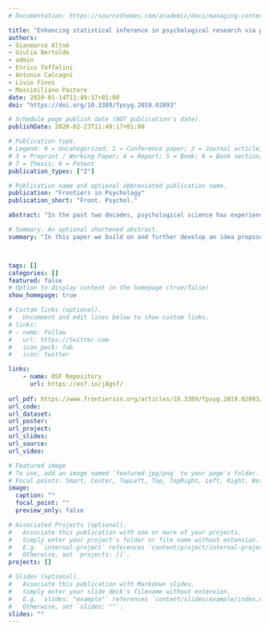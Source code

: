 ```yaml
---
# Documentation: https://sourcethemes.com/academic/docs/managing-content/

title: "Enhancing statistical inference in psychological research via prospective and retrospective design analysis"
authors:
- Gianmarco Altoè
- Giulia Bertoldo
- admin
- Enrico Toffalini
- Antonio Calcagnì
- Livio Finos
- Massimiliano Pastore
date: 2020-01-14T11:49:17+01:00
doi: "https://doi.org/10.3389/fpsyg.2019.02893"

# Schedule page publish date (NOT publication's date).
publishDate: 2020-02-23T11:49:17+01:00

# Publication type.
# Legend: 0 = Uncategorized; 1 = Conference paper; 2 = Journal article;
# 3 = Preprint / Working Paper; 4 = Report; 5 = Book; 6 = Book section;
# 7 = Thesis; 8 = Patent
publication_types: ["2"]

# Publication name and optional abbreviated publication name.
publication: "Frontiers in Psychology"
publication_short: "Front. Psychol."

abstract: "In the past two decades, psychological science has experienced an unprecedented replicability crisis, which has uncovered several issues. Among others, the use and misuse of statistical inference plays a key role in this crisis. Indeed, statistical inference is too often viewed as an isolated procedure limited to the analysis of data that have already been collected. Instead, statistical reasoning is necessary both at the planning stage and when interpreting the results of a research project. Based on these considerations, we build on and further develop an idea proposed by Gelman and Carlin (2014) termed “prospective and retrospective design analysis.” Rather than focusing only on the statistical significance of a result and on the classical control of type I and type II errors, a comprehensive design analysis involves reasoning about what can be considered a plausible effect size. Furthermore, it introduces two relevant inferential risks: the exaggeration ratio or Type M error (i.e., the predictable average overestimation of an effect that emerges as statistically significant) and the sign error or Type S error (i.e., the risk that a statistically significant effect is estimated in the wrong direction). Another important aspect of design analysis is that it can be usefully carried out both in the planning phase of a study and for the evaluation of studies that have already been conducted, thus increasing researchers' awareness during all phases of a research project. To illustrate the benefits of a design analysis to the widest possible audience, we use a familiar example in psychology where the researcher is interested in analyzing the differences between two independent groups considering Cohen's d as an effect size measure. We examine the case in which the plausible effect size is formalized as a single value, and we propose a method in which uncertainty concerning the magnitude of the effect is formalized via probability distributions. Through several examples and an application to a real case study, we show that, even though a design analysis requires significant effort, it has the potential to contribute to planning more robust and replicable studies. Finally, future developments in the Bayesian framework are discussed."

# Summary. An optional shortened abstract.
summary: "In this paper we build on and further develop an idea proposed by Gelman and Carlin (2014) termed “design analysis” considering Type M and Type S error. We illustrate the benefits of a design analysis to the widest possible audience, we use a familiar example in psychology considering Cohen's d as an effect size measure."



tags: []
categories: []
featured: false
# Option to display content in the homepage (true/false)
show_homepage: true

# Custom links (optional).
#   Uncomment and edit lines below to show custom links.
# links:
# - name: Follow
#   url: https://twitter.com
#   icon_pack: fab
#   icon: twitter

links:
    - name: OSF Repository
      url: https://osf.io/j8gsf/
      
url_pdf: https://www.frontiersin.org/articles/10.3389/fpsyg.2019.02893/pdf
url_code:
url_dataset:
url_poster:
url_project:
url_slides:
url_source:
url_video:

# Featured image
# To use, add an image named `featured.jpg/png` to your page's folder. 
# Focal points: Smart, Center, TopLeft, Top, TopRight, Left, Right, BottomLeft, Bottom, BottomRight.
image:
  caption: ""
  focal_point: ""
  preview_only: false

# Associated Projects (optional).
#   Associate this publication with one or more of your projects.
#   Simply enter your project's folder or file name without extension.
#   E.g. `internal-project` references `content/project/internal-project/index.md`.
#   Otherwise, set `projects: []`.
projects: []

# Slides (optional).
#   Associate this publication with Markdown slides.
#   Simply enter your slide deck's filename without extension.
#   E.g. `slides: "example"` references `content/slides/example/index.md`.
#   Otherwise, set `slides: ""`.
slides: ""
---
```

